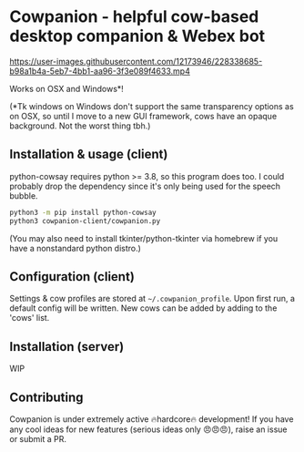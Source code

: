 # Cowpanion - helpful cow-based desktop companion & Webex bot



https://user-images.githubusercontent.com/12173946/228338685-b98a1b4a-5eb7-4bb1-aa96-3f3e089f4633.mp4



Works on OSX and Windows*!

(*Tk windows on Windows don't support the same transparency options as on OSX, so until I move to a new GUI framework, cows have an opaque background. Not the worst thing tbh.)

## Installation & usage (client)

python-cowsay requires python >= 3.8, so this program does too. I could probably drop the dependency since it's only being used for the speech bubble.

```bash
python3 -m pip install python-cowsay
python3 cowpanion-client/cowpanion.py
```

(You may also need to install tkinter/python-tkinter via homebrew if you have a
nonstandard python distro.)

## Configuration (client)

Settings & cow profiles are stored at `~/.cowpanion_profile`. Upon first run,
a default config will be written. New cows can be added by adding to the 'cows'
list.

## Installation (server)

WIP

## Contributing

Cowpanion is under extremely active 🔥hardcore🔥 development! If you have any
cool ideas for new features (serious ideas only 😠😠😠), raise an issue or
submit a PR.

